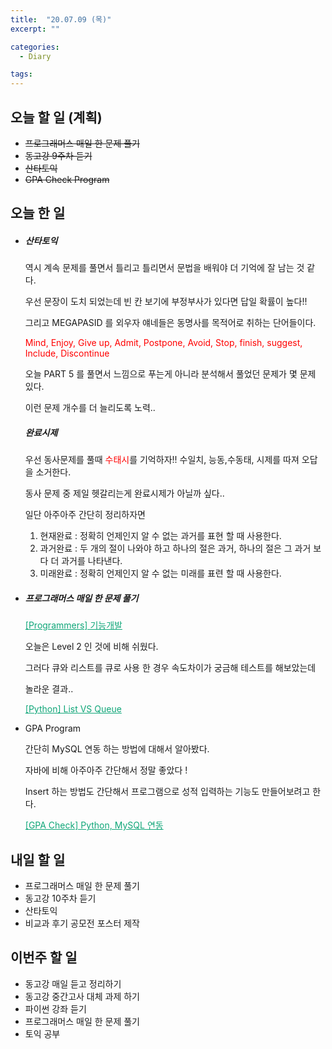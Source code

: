 ```yaml
---
title:  "20.07.09 (목)"
excerpt: ""

categories:
  - Diary

tags:
---
```


## 오늘 할 일 (계획)

- ~~프로그래머스 매일 한 문제 풀기~~
- ~~동고강 9주차 듣기~~
- ~~산타토익~~
- ~~GPA Check Program~~

## 오늘 한 일

- ##### 산타토익

  역시 계속 문제를 풀면서 틀리고 틀리면서 문법을 배워야 더 기억에 잘 남는 것 같다.

  우선 문장이 도치 되었는데 빈 칸 보기에 부정부사가 있다면 답일 확률이 높다!!

  그리고 MEGAPASID 를 외우자 얘네들은 동명사를 목적어로 취하는 단어들이다.

  <font color="Red">Mind, Enjoy, Give up, Admit, Postpone, Avoid, Stop, finish, suggest, Include, Discontinue</font>

  오늘 PART 5 를 풀면서 느낌으로 푸는게 아니라 분석해서 풀었던 문제가 몇 문제 있다.

  이런 문제 개수를 더 늘리도록 노력..

  ##### 완료시제

  우선 동사문제를 풀때 <font color='red'>수태시</font>를 기억하자!! 수일치, 능동,수동태, 시제를 따져 오답을 소거한다.

  동사 문제 중 제일 헷갈리는게 완료시제가 아닐까 싶다..

  일단 아주아주 간단히 정리하자면

  1. 현재완료 : 정확히 언제인지 알 수 없는 과거를 표현 할 때 사용한다.
  2. 과거완료 : 두 개의 절이 나와야 하고 하나의 절은 과거, 하나의 절은 그 과거 보다 더 과거를 나타낸다.
  3. 미래완료 : 정확히 언제인지 알 수 없는 미래를 표련 할 때 사용한다.

- ##### 프로그래머스 매일 한 문제 풀기

  <a href="https://nam-ki-bok.github.io/quiz/Quiz_Dispatch/" style="color:#0FA678">[Programmers] 기능개발</a>

  오늘은 Level 2 인 것에 비해 쉬웠다.

  그러다 큐와 리스트를 큐로 사용 한 경우 속도차이가 궁금해 테스트를 해보았는데

  놀라운 결과..

  <a href="https://nam-ki-bok.github.io/python/Python_list_queue/" style="color:#0FA678">[Python] List VS Queue</a>

- GPA Program

  간단히 MySQL 연동 하는 방법에 대해서 알아봤다.

  자바에 비해 아주아주 간단해서 정말 좋았다 !

  Insert 하는 방법도 간단해서 프로그램으로 성적 입력하는 기능도 만들어보려고 한다.

  <a href="https://nam-ki-bok.github.io/gpa_check/GPA_4/" style="color:#0FA678">[GPA Check] Python, MySQL 연동</a>

## 내일 할 일

- 프로그래머스 매일 한 문제 풀기
- 동고강 10주차 듣기
- 산타토익
- 비교과 후기 공모전 포스터 제작

## 이번주 할 일

- 동고강 매일 듣고 정리하기
- 동고강 중간고사 대체 과제 하기
- 파이썬 강좌 듣기
- 프로그래머스 매일 한 문제 풀기
- 토익 공부
